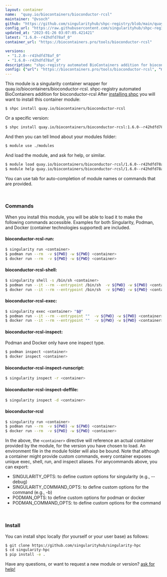 ```yaml
---
layout: container
name:  "quay.io/biocontainers/bioconductor-rcsl"
maintainer: "@vsoch"
github: "https://github.com/singularityhub/shpc-registry/blob/main/quay.io/biocontainers/bioconductor-rcsl/container.yaml"
config_url: "https://raw.githubusercontent.com/singularityhub/shpc-registry/main/quay.io/biocontainers/bioconductor-rcsl/container.yaml"
updated_at: "2023-01-26 03:07:05.421421"
latest: "1.6.0--r42hdfd78af_0"
container_url: "https://biocontainers.pro/tools/bioconductor-rcsl"

versions:
 - "1.2.0--r41hdfd78af_0"
 - "1.6.0--r42hdfd78af_0"
description: "shpc-registry automated BioContainers addition for bioconductor-rcsl"
config: {"url": "https://biocontainers.pro/tools/bioconductor-rcsl", "maintainer": "@vsoch", "description": "shpc-registry automated BioContainers addition for bioconductor-rcsl", "latest": {"1.6.0--r42hdfd78af_0": "sha256:d4114b5a67cf1608bca1b0e157de392875a992127ddf7d60c35e77516f1bc284"}, "tags": {"1.2.0--r41hdfd78af_0": "sha256:4513105f81dc3a9dc59b09654380e6049304c821642cda7d92248e6caefa17fc", "1.6.0--r42hdfd78af_0": "sha256:d4114b5a67cf1608bca1b0e157de392875a992127ddf7d60c35e77516f1bc284"}, "docker": "quay.io/biocontainers/bioconductor-rcsl"}
---
```


This module is a singularity container wrapper for quay.io/biocontainers/bioconductor-rcsl.
shpc-registry automated BioContainers addition for bioconductor-rcsl
After [installing shpc](#install) you will want to install this container module:


```bash
$ shpc install quay.io/biocontainers/bioconductor-rcsl
```

Or a specific version:

```bash
$ shpc install quay.io/biocontainers/bioconductor-rcsl:1.6.0--r42hdfd78af_0
```

And then you can tell lmod about your modules folder:

```bash
$ module use ./modules
```

And load the module, and ask for help, or similar.

```bash
$ module load quay.io/biocontainers/bioconductor-rcsl/1.6.0--r42hdfd78af_0
$ module help quay.io/biocontainers/bioconductor-rcsl/1.6.0--r42hdfd78af_0
```

You can use tab for auto-completion of module names or commands that are provided.

<br>

### Commands

When you install this module, you will be able to load it to make the following commands accessible.
Examples for both Singularity, Podman, and Docker (container technologies supported) are included.

#### bioconductor-rcsl-run:

```bash
$ singularity run <container>
$ podman run --rm  -v ${PWD} -w ${PWD} <container>
$ docker run --rm  -v ${PWD} -w ${PWD} <container>
```

#### bioconductor-rcsl-shell:

```bash
$ singularity shell -s /bin/sh <container>
$ podman run --it --rm --entrypoint /bin/sh  -v ${PWD} -w ${PWD} <container>
$ docker run --it --rm --entrypoint /bin/sh  -v ${PWD} -w ${PWD} <container>
```

#### bioconductor-rcsl-exec:

```bash
$ singularity exec <container> "$@"
$ podman run --it --rm --entrypoint ""  -v ${PWD} -w ${PWD} <container> "$@"
$ docker run --it --rm --entrypoint ""  -v ${PWD} -w ${PWD} <container> "$@"
```

#### bioconductor-rcsl-inspect:

Podman and Docker only have one inspect type.

```bash
$ podman inspect <container>
$ docker inspect <container>
```

#### bioconductor-rcsl-inspect-runscript:

```bash
$ singularity inspect -r <container>
```

#### bioconductor-rcsl-inspect-deffile:

```bash
$ singularity inspect -d <container>
```



#### bioconductor-rcsl

```bash
$ singularity run <container>
$ podman run --rm  -v ${PWD} -w ${PWD} <container>
$ docker run --rm  -v ${PWD} -w ${PWD} <container>
```


In the above, the `<container>` directive will reference an actual container provided
by the module, for the version you have chosen to load. An environment file in the
module folder will also be bound. Note that although a container
might provide custom commands, every container exposes unique exec, shell, run, and
inspect aliases. For anycommands above, you can export:

 - SINGULARITY_OPTS: to define custom options for singularity (e.g., --debug)
 - SINGULARITY_COMMAND_OPTS: to define custom options for the command (e.g., -b)
 - PODMAN_OPTS: to define custom options for podman or docker
 - PODMAN_COMMAND_OPTS: to define custom options for the command

<br>

### Install

You can install shpc locally (for yourself or your user base) as follows:

```bash
$ git clone https://github.com/singularityhub/singularity-hpc
$ cd singularity-hpc
$ pip install -e .
```

Have any questions, or want to request a new module or version? [ask for help!](https://github.com/singularityhub/singularity-hpc/issues)